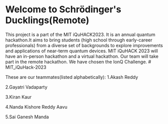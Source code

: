 <b><h1>Welcome to Schrödinger's Ducklings(Remote)</h1></b>

This project is a part of the MIT iQuHACK2023. It is an annual quantum hackathon.It aims to bring students (high school through early-career professionals) from a diverse set of backgrounds to explore improvements and applications of near-term quantum devices. MIT iQuHACK 2023 will have an in-person hackathon and a virtual hackathon. Our team will take part in the remote hackathon. We have chosen the IonQ Challenge. # MIT_iQuHack-2023

These are our teammates(listed alphabetically):
1.Akash Reddy

2.Gayatri Vadaparty

3.Kiran Kaur

4.Nanda Kishore Reddy Aavu

5.Sai Ganesh Manda

